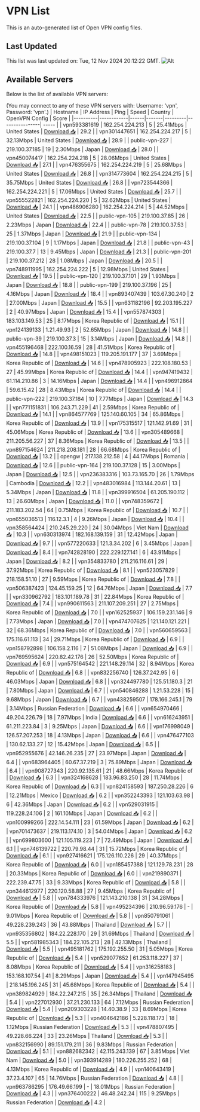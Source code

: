 # VPN List

This is an auto-generated list of Open VPN config files.

## Last Updated

This list was last updated on: Tue, 12 Nov 2024 20:12:22 GMT.
![Alt](https://repobeats.axiom.co/api/embed/186b98318ef1479477931607c1ad7d823f12451f.svg "Repobeats analytics image")

## Available Servers

Below is the list of available VPN servers:

(You may connect to any of these VPN servers with: Username: 'vpn', Password: 'vpn'.)
| Hostname | IP Address | Ping | Speed | Country | OpenVPN Config | Score |
|----------|------------|------|-------|---------|----------------| ----- |
| vpn593381619 | 162.254.224.213 | 5 | 25.41Mbps | United States | [Download 📥](./configs/server_0_US.ovpn) | 29.2 |
| vpn301447651 | 162.254.224.217 | 5 | 32.13Mbps | United States | [Download 📥](./configs/server_1_US.ovpn) | 28.9 |
| public-vpn-227 | 219.100.37.185 | 19 | 2.30Mbps | Japan | [Download 📥](./configs/server_2_JP.ovpn) | 28.0 |
| vpn450074417 | 162.254.224.218 | 5 | 28.06Mbps | United States | [Download 📥](./configs/server_3_US.ovpn) | 27.1 |
| vpn476355675 | 162.254.224.219 | 5 | 25.68Mbps | United States | [Download 📥](./configs/server_4_US.ovpn) | 26.8 |
| vpn314773604 | 162.254.224.215 | 5 | 35.75Mbps | United States | [Download 📥](./configs/server_5_US.ovpn) | 26.8 |
| vpn723544366 | 162.254.224.221 | 5 | 17.06Mbps | United States | [Download 📥](./configs/server_6_US.ovpn) | 25.7 |
| vpn555522821 | 162.254.224.220 | 5 | 32.62Mbps | United States | [Download 📥](./configs/server_7_US.ovpn) | 24.1 |
| vpn486906280 | 162.254.224.214 | 5 | 44.52Mbps | United States | [Download 📥](./configs/server_8_US.ovpn) | 22.5 |
| public-vpn-105 | 219.100.37.85 | 26 | 2.23Mbps | Japan | [Download 📥](./configs/server_9_JP.ovpn) | 22.4 |
| public-vpn-78 | 219.100.37.53 | 25 | 1.37Mbps | Japan | [Download 📥](./configs/server_10_JP.ovpn) | 21.9 |
| public-vpn-134 | 219.100.37.104 | 9 | 1.17Mbps | Japan | [Download 📥](./configs/server_11_JP.ovpn) | 21.8 |
| public-vpn-43 | 219.100.37.7 | 13 | 9.45Mbps | Japan | [Download 📥](./configs/server_12_JP.ovpn) | 21.3 |
| public-vpn-201 | 219.100.37.212 | 28 | 1.08Mbps | Japan | [Download 📥](./configs/server_13_JP.ovpn) | 20.5 |
| vpn748911995 | 162.254.224.222 | 5 | 12.98Mbps | United States | [Download 📥](./configs/server_14_US.ovpn) | 19.5 |
| public-vpn-120 | 219.100.37.101 | 29 | 1.93Mbps | Japan | [Download 📥](./configs/server_15_JP.ovpn) | 18.8 |
| public-vpn-199 | 219.100.37.196 | 25 | 4.16Mbps | Japan | [Download 📥](./configs/server_16_JP.ovpn) | 18.4 |
| vpn893407439 | 103.67.30.240 | 2 | 27.00Mbps | Japan | [Download 📥](./configs/server_17_JP.ovpn) | 15.5 |
| vpn631182196 | 92.203.195.227 | 2 | 40.97Mbps | Japan | [Download 📥](./configs/server_18_JP.ovpn) | 15.4 |
| vpn557874303 | 183.103.149.53 | 25 | 8.17Mbps | Korea Republic of | [Download 📥](./configs/server_19_KR.ovpn) | 15.1 |
| vpn124139133 | 1.21.49.93 | 2 | 52.65Mbps | Japan | [Download 📥](./configs/server_20_JP.ovpn) | 14.8 |
| public-vpn-39 | 219.100.37.3 | 15 | 3.14Mbps | Japan | [Download 📥](./configs/server_21_JP.ovpn) | 14.8 |
| vpn455196468 | 222.100.16.59 | 28 | 41.51Mbps | Korea Republic of | [Download 📥](./configs/server_22_KR.ovpn) | 14.8 |
| vpn498151023 | 119.205.191.177 | 37 | 3.69Mbps | Korea Republic of | [Download 📥](./configs/server_23_KR.ovpn) | 14.6 |
| vpn478905923 | 222.108.180.53 | 27 | 45.99Mbps | Korea Republic of | [Download 📥](./configs/server_24_KR.ovpn) | 14.4 |
| vpn947419432 | 61.114.210.86 | 3 | 14.16Mbps | Japan | [Download 📥](./configs/server_25_JP.ovpn) | 14.4 |
| vpn496912864 | 59.6.15.42 | 28 | 8.43Mbps | Korea Republic of | [Download 📥](./configs/server_26_KR.ovpn) | 14.4 |
| public-vpn-222 | 219.100.37.184 | 10 | 7.77Mbps | Japan | [Download 📥](./configs/server_27_JP.ovpn) | 14.3 |
| vpn771151831 | 106.243.71.229 | 41 | 2.59Mbps | Korea Republic of | [Download 📥](./configs/server_28_KR.ovpn) | 14.1 |
| vpn864577769 | 125.140.60.105 | 34 | 65.86Mbps | Korea Republic of | [Download 📥](./configs/server_29_KR.ovpn) | 13.9 |
| vpn175315517 | 121.142.91.69 | 31 | 45.06Mbps | Korea Republic of | [Download 📥](./configs/server_30_KR.ovpn) | 13.6 |
| vpn305489668 | 211.205.56.227 | 37 | 8.36Mbps | Korea Republic of | [Download 📥](./configs/server_31_KR.ovpn) | 13.5 |
| vpn897154624 | 211.218.208.181 | 28 | 66.68Mbps | Korea Republic of | [Download 📥](./configs/server_32_KR.ovpn) | 13.2 |
| opengw | 217.138.212.58 | 4 | 44.17Mbps | Romania | [Download 📥](./configs/server_33_RO.ovpn) | 12.6 |
| public-vpn-164 | 219.100.37.128 | 15 | 3.00Mbps | Japan | [Download 📥](./configs/server_34_JP.ovpn) | 12.5 |
| vpn236383316 | 103.73.165.70 | 26 | 1.79Mbps | Cambodia | [Download 📥](./configs/server_35_KH.ovpn) | 12.2 |
| vpn483016984 | 113.144.20.61 | 13 | 5.34Mbps | Japan | [Download 📥](./configs/server_36_JP.ovpn) | 11.8 |
| vpn399916504 | 61.205.190.112 | 13 | 26.60Mbps | Japan | [Download 📥](./configs/server_37_JP.ovpn) | 11.0 |
| vpn748359672 | 211.183.202.54 | 64 | 0.75Mbps | Korea Republic of | [Download 📥](./configs/server_38_KR.ovpn) | 10.7 |
| vpn655036513 | 116.12.3.1 | 4 | 9.26Mbps | Japan | [Download 📥](./configs/server_39_JP.ovpn) | 10.4 |
| vpn358564424 | 210.245.29.220 | 24 | 30.04Mbps | Viet Nam | [Download 📥](./configs/server_40_VN.ovpn) | 10.3 |
| vpn630313974 | 182.168.139.159 | 31 | 12.42Mbps | Japan | [Download 📥](./configs/server_41_JP.ovpn) | 9.7 |
| vpn577220633 | 121.3.34.202 | 6 | 3.45Mbps | Japan | [Download 📥](./configs/server_42_JP.ovpn) | 8.4 |
| vpn742828190 | 222.229.127.141 | 6 | 43.91Mbps | Japan | [Download 📥](./configs/server_43_JP.ovpn) | 8.2 |
| vpn354833780 | 211.216.116.61 | 29 | 37.92Mbps | Korea Republic of | [Download 📥](./configs/server_44_KR.ovpn) | 8.1 |
| vpn523057829 | 218.158.51.10 | 27 | 9.59Mbps | Korea Republic of | [Download 📥](./configs/server_45_KR.ovpn) | 7.8 |
| vpn506387423 | 124.45.159.25 | 12 | 64.76Mbps | Japan | [Download 📥](./configs/server_46_JP.ovpn) | 7.7 |
| vpn330962792 | 183.101.189.78 | 31 | 22.84Mbps | Korea Republic of | [Download 📥](./configs/server_47_KR.ovpn) | 7.4 |
| vpn990611563 | 211.107.209.251 | 27 | 2.75Mbps | Korea Republic of | [Download 📥](./configs/server_48_KR.ovpn) | 7.0 |
| vpn162525937 | 106.159.231.146 | 9 | 7.73Mbps | Japan | [Download 📥](./configs/server_49_JP.ovpn) | 7.0 |
| vpn474707625 | 121.140.121.221 | 32 | 68.36Mbps | Korea Republic of | [Download 📥](./configs/server_50_KR.ovpn) | 7.0 |
| vpn560659563 | 175.116.61.113 | 34 | 29.71Mbps | Korea Republic of | [Download 📥](./configs/server_51_KR.ovpn) | 6.9 |
| vpn158792898 | 106.158.2.116 | 7 | 51.08Mbps | Japan | [Download 📥](./configs/server_52_JP.ovpn) | 6.9 |
| vpn769595624 | 220.82.42.176 | 26 | 52.50Mbps | Korea Republic of | [Download 📥](./configs/server_53_KR.ovpn) | 6.9 |
| vpn575164542 | 221.148.29.114 | 32 | 8.94Mbps | Korea Republic of | [Download 📥](./configs/server_54_KR.ovpn) | 6.8 |
| vpn832256740 | 126.37.242.95 | 6 | 46.03Mbps | Japan | [Download 📥](./configs/server_55_JP.ovpn) | 6.8 |
| vpn324497780 | 125.51.180.3 | 21 | 7.80Mbps | Japan | [Download 📥](./configs/server_56_JP.ovpn) | 6.7 |
| vpn540846288 | 1.21.53.228 | 15 | 9.68Mbps | Japan | [Download 📥](./configs/server_57_JP.ovpn) | 6.7 |
| vpn438259507 | 178.166.245.1 | 79 | 3.14Mbps | Russian Federation | [Download 📥](./configs/server_58_RU.ovpn) | 6.6 |
| vpn654970466 | 49.204.226.79 | 18 | 7.97Mbps | India | [Download 📥](./configs/server_59_IN.ovpn) | 6.6 |
| vpn616243951 | 61.211.223.84 | 3 | 9.25Mbps | Japan | [Download 📥](./configs/server_60_JP.ovpn) | 6.6 |
| vpn176998049 | 126.57.207.253 | 18 | 4.13Mbps | Japan | [Download 📥](./configs/server_61_JP.ovpn) | 6.6 |
| vpn476477103 | 130.62.133.27 | 12 | 15.42Mbps | Japan | [Download 📥](./configs/server_62_JP.ovpn) | 6.5 |
| vpn952955676 | 42.146.26.235 | 27 | 23.97Mbps | Japan | [Download 📥](./configs/server_63_JP.ovpn) | 6.4 |
| vpn683964405 | 60.67.37.219 | 3 | 75.89Mbps | Japan | [Download 📥](./configs/server_64_JP.ovpn) | 6.4 |
| vpn908727343 | 220.92.135.61 | 21 | 48.66Mbps | Korea Republic of | [Download 📥](./configs/server_65_KR.ovpn) | 6.3 |
| vpn324168628 | 183.96.83.250 | 28 | 11.74Mbps | Korea Republic of | [Download 📥](./configs/server_66_KR.ovpn) | 6.3 |
| vpn824158593 | 187.250.28.226 | 6 | 12.21Mbps | Mexico | [Download 📥](./configs/server_67_MX.ovpn) | 6.2 |
| vpn352243393 | 121.103.63.98 | 6 | 42.36Mbps | Japan | [Download 📥](./configs/server_68_JP.ovpn) | 6.2 |
| vpn529031915 | 119.228.24.106 | 2 | 161.10Mbps | Japan | [Download 📥](./configs/server_69_JP.ovpn) | 6.2 |
| vpn100999266 | 222.14.54.111 | 23 | 61.59Mbps | Japan | [Download 📥](./configs/server_70_JP.ovpn) | 6.2 |
| vpn701473637 | 219.113.174.10 | 3 | 54.04Mbps | Japan | [Download 📥](./configs/server_71_JP.ovpn) | 6.2 |
| vpn699803600 | 121.105.119.223 | 7 | 72.49Mbps | Japan | [Download 📥](./configs/server_72_JP.ovpn) | 6.1 |
| vpn746139722 | 220.79.98.44 | 31 | 15.72Mbps | Korea Republic of | [Download 📥](./configs/server_73_KR.ovpn) | 6.1 |
| vpn927416621 | 175.126.110.226 | 29 | 40.37Mbps | Korea Republic of | [Download 📥](./configs/server_74_KR.ovpn) | 6.0 |
| vpn185457388 | 121.129.78.231 | 28 | 20.33Mbps | Korea Republic of | [Download 📥](./configs/server_75_KR.ovpn) | 6.0 |
| vpn219890371 | 222.239.47.75 | 33 | 9.33Mbps | Korea Republic of | [Download 📥](./configs/server_76_KR.ovpn) | 5.8 |
| vpn344612977 | 220.120.58.88 | 27 | 9.45Mbps | Korea Republic of | [Download 📥](./configs/server_77_KR.ovpn) | 5.8 |
| vpn784333976 | 121.143.210.138 | 31 | 34.28Mbps | Korea Republic of | [Download 📥](./configs/server_78_KR.ovpn) | 5.8 |
| vpn495234396 | 210.96.59.176 | - | 9.01Mbps | Korea Republic of | [Download 📥](./configs/server_79_KR.ovpn) | 5.8 |
| vpn850791061 | 49.228.239.243 | 36 | 43.88Mbps | Thailand | [Download 📥](./configs/server_80_TH.ovpn) | 5.7 |
| vpn935356802 | 184.22.228.170 | 29 | 31.69Mbps | Thailand | [Download 📥](./configs/server_81_TH.ovpn) | 5.5 |
| vpn581985343 | 184.22.105.213 | 28 | 42.13Mbps | Thailand | [Download 📥](./configs/server_82_TH.ovpn) | 5.5 |
| vpn495181762 | 175.192.255.50 | 31 | 5.05Mbps | Korea Republic of | [Download 📥](./configs/server_83_KR.ovpn) | 5.4 |
| vpn529077652 | 61.253.118.227 | 37 | 8.08Mbps | Korea Republic of | [Download 📥](./configs/server_84_KR.ovpn) | 5.4 |
| vpn316258183 | 153.168.107.54 | 41 | 8.29Mbps | Japan | [Download 📥](./configs/server_85_JP.ovpn) | 5.4 |
| vpn147945495 | 218.145.196.245 | 31 | 45.68Mbps | Korea Republic of | [Download 📥](./configs/server_86_KR.ovpn) | 5.4 |
| vpn389824929 | 184.22.247.215 | 35 | 26.34Mbps | Thailand | [Download 📥](./configs/server_87_TH.ovpn) | 5.4 |
| vpn227012930 | 37.21.230.133 | 64 | 7.12Mbps | Russian Federation | [Download 📥](./configs/server_88_RU.ovpn) | 5.4 |
| vpn209303228 | 14.40.38.9 | 33 | 8.69Mbps | Korea Republic of | [Download 📥](./configs/server_89_KR.ovpn) | 5.3 |
| vpn404642186 | 5.228.118.173 | 18 | 1.12Mbps | Russian Federation | [Download 📥](./configs/server_90_RU.ovpn) | 5.3 |
| vpn478807495 | 49.228.66.224 | 33 | 23.26Mbps | Thailand | [Download 📥](./configs/server_91_TH.ovpn) | 5.3 |
| vpn832156990 | 89.151.179.211 | 36 | 9.83Mbps | Russian Federation | [Download 📥](./configs/server_92_RU.ovpn) | 5.1 |
| vpn882682342 | 42.115.243.139 | 67 | 3.85Mbps | Viet Nam | [Download 📥](./configs/server_93_VN.ovpn) | 5.0 |
| vpn393914289 | 180.226.255.252 | 68 | 4.13Mbps | Korea Republic of | [Download 📥](./configs/server_94_KR.ovpn) | 4.9 |
| vpn140643419 | 37.23.4.107 | 65 | 14.76Mbps | Russian Federation | [Download 📥](./configs/server_95_RU.ovpn) | 4.8 |
| vpn963786295 | 176.49.66.199 | - | 18.01Mbps | Russian Federation | [Download 📥](./configs/server_96_RU.ovpn) | 4.3 |
| vpn376400222 | 46.48.242.24 | 115 | 9.25Mbps | Russian Federation | [Download 📥](./configs/server_97_RU.ovpn) | 4.2 |
